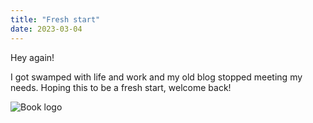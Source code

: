 ```yaml
---
title: "Fresh start"
date: 2023-03-04
---
```


Hey again!

I got swamped with life and work and my old blog stopped meeting my needs. Hoping this to be a fresh start, welcome back!

![Book logo](/mariajemaria.github.io/assets/images/hello-again.png)